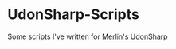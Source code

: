 # UdonSharp-Scripts

Some scripts I've written for [Merlin's UdonSharp](https://github.com/Merlin-san/UdonSharp)
